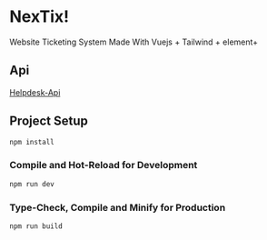 # NexTix!
Website Ticketing System 
Made With Vuejs + Tailwind + element+

## Api
[Helpdesk-Api](https://github.com/KZdra/helpdesk-api)

## Project Setup

```sh
npm install
```

### Compile and Hot-Reload for Development

```sh
npm run dev
```

### Type-Check, Compile and Minify for Production

```sh
npm run build
```
